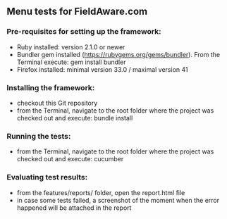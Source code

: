 ## Menu tests for FieldAware.com

### Pre-requisites for setting up the framework:
- Ruby installed: version 2.1.0 or newer
- Bundler gem installed (https://rubygems.org/gems/bundler). From the Terminal execute: gem install bundler
- Firefox installed: minimal version 33.0 / maximal version 41

### Installing the framework:
- checkout this Git repository
- from the Terminal, navigate to the root folder where the project was checked out and execute: bundle install

### Running the tests:
- from the Terminal, navigate to the root folder where the project was checked out and execute: cucumber

### Evaluating test results:
- from the features/reports/ folder, open the report.html file
- in case some tests failed, a screenshot of the moment when the error happened will be attached in the report
